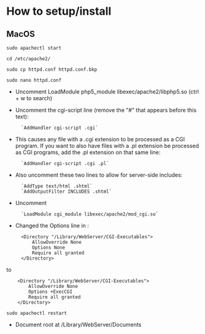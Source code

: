 # How to setup/install
## MacOS

`sudo apachectl start`

`cd /etc/apache2/`

`sudo cp httpd.conf httpd.conf.bkp`

`sudo nano httpd.conf`

* Uncomment LoadModule php5_module libexec/apache2/libphp5.so (ctrl + w to search)
* Uncomment the cgi-script line (remove the "#" that appears before this text):

        `AddHandler cgi-script .cgi`

* This causes any file with a .cgi extension to be processed as a CGI program. If you want to also have files with a .pl extension be processed as CGI programs, add the .pl extension on that same line:

        `AddHandler cgi-script .cgi .pl`
* Also uncomment these two lines to allow for server-side includes:

        `AddType text/html .shtml`
        `AddOutputFilter INCLUDES .shtml`

* Uncomment
        
        `LoadModule cgi_module libexec/apache2/mod_cgi.so`

* Changed the Options line in :

        <Directory "/Library/WebServer/CGI-Executables">
            AllowOverride None
            Options None
            Require all granted
        </Directory>

to

        <Directory "/Library/WebServer/CGI-Executables">
            AllowOverride None
            Options +ExecCGI
            Require all granted
        </Directory>

`sudo apachectl restart`

* Document root at /Library/WebServer/Documents


